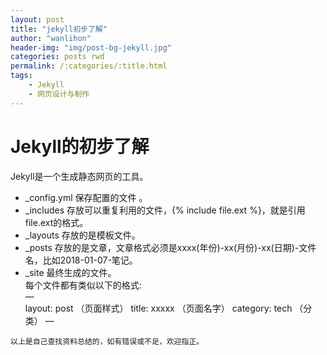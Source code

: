 ```yaml
---
layout: post
title: "jekyll初步了解"
author: "wanlihon"
header-img: "img/post-bg-jekyll.jpg"
categories: posts rwd
permalink: /:categories/:title.html
tags:
    - Jekyll
    - 网页设计与制作
---
```

# Jekyll的初步了解  
Jekyll是一个生成静态网页的工具。  
- _config.yml 保存配置的文件 。 
- _includes 存放可以重复利用的文件，{% include file.ext %}，就是引用file.ext的格式。  
- _layouts 存放的是模板文件。  
- _posts 存放的是文章，文章格式必须是xxxx(年份)-xx(月份)-xx(日期)-文件名，比如2018-01-07-笔记。  
- _site 最终生成的文件。  
每个文件都有类似以下的格式:   
—  
layout: post （页面样式） 
title: xxxxx  （页面名字）
category: tech  （分类）
—

```
以上是自己查找资料总结的，如有错误或不足，欢迎指正。
```


